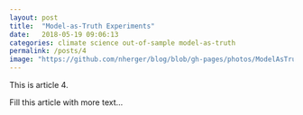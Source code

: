 ```yaml
---
layout: post
title:  "Model-as-Truth Experiments"
date:   2018-05-19 09:06:13
categories: climate science out-of-sample model-as-truth
permalink: /posts/4
image: "https://github.com/nherger/blog/blob/gh-pages/photos/ModelAsTruth.png?raw=true"
---
```


This is article 4.

<!--more-->

Fill this article with more text...
